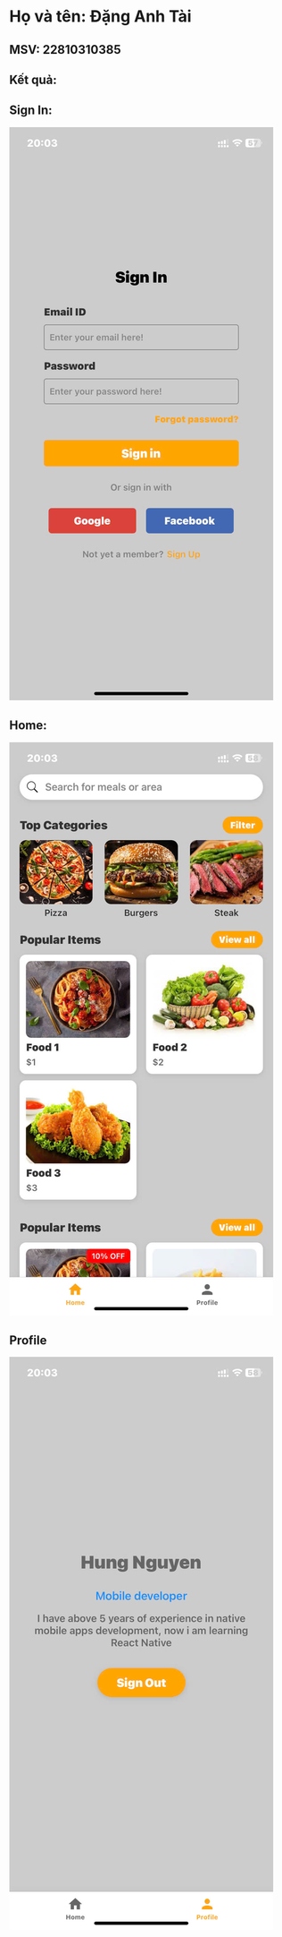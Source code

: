 # Họ và tên: Đặng Anh Tài
## MSV: 22810310385
## Kết quả: 
  ## Sign In: 
  ![](signIn.jpg)
  ## Home: 
  ![](home.jpg)
  ## Profile
  ![](profile.jpg)
